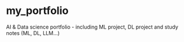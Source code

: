 # my_portfolio
AI &amp; Data science portfolio - including ML project, DL project and study notes (ML, DL, LLM...)
